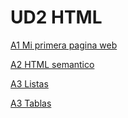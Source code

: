 # UD2 HTML

[A1 Mi primera pagina web](A1/README.md)

[A2 HTML semantico](A2/README.md)

[A3 Listas](A3/README.md)

[A3 Tablas](A3/README.md)